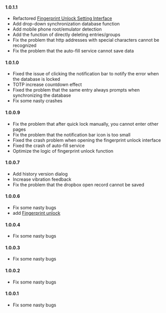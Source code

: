 #### 1.0.1.1
- Refactored [Fingerprint Unlock Setting Interface](route://keepassA.com/kpa?activity=FingerprintActivity)
- Add drop-down synchronization database function
- Add mobile phone root/emulator detection
- Add the function of directly deleting entries/groups
- Fix the problem that http addresses with special characters cannot be recognized
- Fix the problem that the auto-fill service cannot save data

#### 1.0.1.0
- Fixed the issue of clicking the notification bar to notify the error when the database is locked
- TOTP increase countdown effect
- Fixed the problem that the same entry always prompts when synchronizing the database
- Fix some nasty crashes

#### 1.0.0.9
- Fix the problem that after quick lock manually, you cannot enter other pages
- Fix the problem that the notification bar icon is too small
- Fixed the crash problem when opening the fingerprint unlock interface
- Fixed the crash of auto-fill service
- Optimize the logic of fingerprint unlock function

#### 1.0.0.7
- Add history version dialog
- Increase vibration feedback
- Fix the problem that the dropbox open record cannot be saved

#### 1.0.0.6
- Fix some nasty bugs
- add [Fingerprint unlock](route://keepassA.com/kpa?activity=FingerprintActivity)

#### 1.0.0.4
- Fix some nasty bugs

#### 1.0.0.3
- Fix some nasty bugs

#### 1.0.0.2
- Fix some nasty bugs

#### 1.0.0.1
- Fix some nasty bugs
